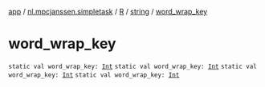 [app](../../../index.md) / [nl.mpcjanssen.simpletask](../../index.md) / [R](../index.md) / [string](index.md) / [word_wrap_key](.)

# word_wrap_key

`static val word_wrap_key: `[`Int`](https://kotlinlang.org/api/latest/jvm/stdlib/kotlin/-int/index.html)
`static val word_wrap_key: `[`Int`](https://kotlinlang.org/api/latest/jvm/stdlib/kotlin/-int/index.html)
`static val word_wrap_key: `[`Int`](https://kotlinlang.org/api/latest/jvm/stdlib/kotlin/-int/index.html)
`static val word_wrap_key: `[`Int`](https://kotlinlang.org/api/latest/jvm/stdlib/kotlin/-int/index.html)